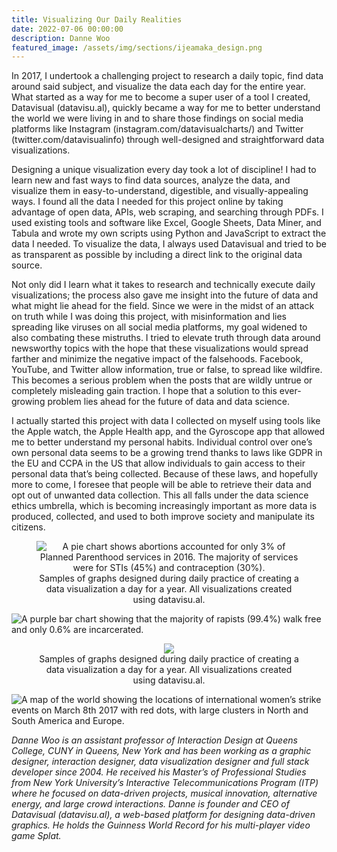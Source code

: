 ```yaml
---
title: Visualizing Our Daily Realities
date: 2022-07-06 00:00:00
description: Danne Woo
featured_image: /assets/img/sections/ijeamaka_design.png
---
```


In 2017, I undertook a challenging project to research a daily topic, find data around said subject, and visualize the data each day for the entire year. What started as a way for me to become a super user of a tool I created, Datavisual (datavisu.al), quickly became a way for me to better understand the world we were living in and to share those findings on social media platforms like Instagram (instagram.com/datavisualcharts/) and Twitter (twitter.com/datavisualinfo) through well-designed and straightforward data visualizations.

Designing a unique visualization every day took a lot of discipline! I had to learn new and fast ways to find data sources, analyze the data, and visualize them in easy-to-understand, digestible, and visually-appealing ways. I found all the data I needed for this project online by taking advantage of open data, APIs, web scraping, and searching through PDFs. I used existing tools and software like Excel, Google Sheets, Data Miner, and Tabula and wrote my own scripts using Python and JavaScript to extract the data I needed. To visualize the data, I always used Datavisual and tried to be as transparent as possible by including a direct link to the original data source.

Not only did I learn what it takes to research and technically execute daily visualizations; the process also gave me insight into the future of data and what might lie ahead for the field. Since we were in the midst of an attack on truth while I was doing this project, with misinformation and lies spreading like viruses on all social media platforms, my goal widened to also combating these mistruths. I tried to elevate truth through data around newsworthy topics with the hope that these visualizations would spread farther and minimize the negative impact of the falsehoods. Facebook, YouTube, and Twitter allow information, true or false, to spread like wildfire. This becomes a serious problem when the posts that are wildly untrue or completely misleading gain traction. I hope that a solution to this ever-growing problem lies ahead for the future of data and data science.

I actually started this project with data I collected on myself using tools like the Apple watch, the Apple Health app, and the Gyroscope app that allowed me to better understand my personal habits. Individual control over one’s own personal data seems to be a growing trend thanks to laws like GDPR in the EU and CCPA in the US that allow individuals to gain access to their personal data that’s being collected. Because of these laws, and hopefully more to come, I foresee that people will be able to retrieve their data and opt out of unwanted data collection. This all falls under the data science ethics umbrella, which is becoming increasingly important as more data is produced, collected, and used to both improve society and manipulate its citizens.

<center>
<figure>
	<img src="../assets/img/posts/woo_figure_1a.jpg" alt="A pie chart shows abortions accounted for only 3% of Planned Parenthood services in 2016. The majority of services were for STIs (45%) and contraception (30%).">
	<figcaption>Samples of graphs designed during daily practice of creating a data visualization a day for a year. All visualizations created using datavisu.al.</figcaption>
</figure>
</center>

<img src="../assets/img/posts/woo_figure_1b.jpg" alt="A purple bar chart showing that the majority of rapists (99.4%) walk free and only 0.6% are incarcerated.">

<center>
<figure>
	<img src="../assets/img/posts/woo_figure_1d.jpg">
	<figcaption>Samples of graphs designed during daily practice of creating a data visualization a day for a year. All visualizations created using datavisu.al.</figcaption>
</figure>
</center>

<img src="../assets/img/posts/woo_figure_1c.jpg" alt="A map of the world showing the locations of international women’s strike events on March 8th 2017 with red dots, with large clusters in North and South America and Europe.">

*Danne Woo is an assistant professor of Interaction Design at Queens College, CUNY in Queens, New York and has been working as a graphic designer, interaction designer, data visualization designer and full stack developer since 2004. He received his Master’s of Professional Studies from New York University’s Interactive Telecommunications Program (ITP) where he focused on data-driven projects, musical innovation, alternative energy, and large crowd interactions. Danne is founder and CEO of Datavisual (datavisu.al), a web-based platform for designing data-driven graphics. He holds the Guinness World Record for his multi-player video game Splat.*